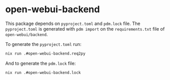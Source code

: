 # open-webui-backend

This package depends on `pyproject.toml` and `pdm.lock` file. The `pyproject.toml` is generated with `pdm import` on the `requirements.txt` file of `open-webui/backend`.

To generate the `pyproject.toml` run:

```sh
nix run .#open-webui-backend.req2py
```

And to generate the `pdm.lock` file:

```sh
nix run .#open-webui-backend.lock
```

